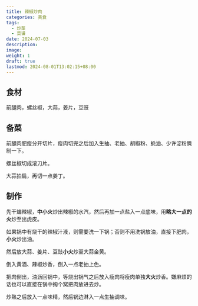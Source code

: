 ```yaml
---
title: 辣椒炒肉
categories: 美食
tags:
  - 炒菜
  - 菜谱
date: 2024-07-03
description: 
image: 
weight: 1
draft: true
lastmod: 2024-08-01T13:02:15+08:00
---
```



## 食材

前腿肉，螺丝椒，大蒜，姜片，豆豉

## 备菜

前腿肉肥瘦分开切片，瘦肉切完之后加入生抽、老抽、胡椒粉、蚝油、少许淀粉腌制一下。

螺丝椒切成滚刀片。

大蒜拍扁，再切一点姜丁。


## 制作

先干煸辣椒，**中小火**炒出辣椒的水汽，然后再加一点盐入一点底味，用**略大一点的火**炒至出虎皮。

如果锅中有烧干的辣椒汁液，则需要洗一下锅；否则不用洗锅放油，直接下肥肉，**小火**炒出油。

然后放大蒜、姜片、豆豉**小火**炒至大蒜金黄。

倒入黄酒、辣椒炒香，倒入一点老抽上色。

把肉倒出，油沥回锅中，等烧出锅气之后放入瘦肉将瘦肉单独**大火**炒香。嫌麻烦的话也可以直接在锅中掏个窝把肉放进去炒。

炒熟之后放入一点味精，然后锅边淋入一点生抽调味。



